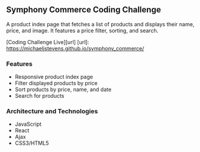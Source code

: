 ## Symphony Commerce Coding Challenge

A product index page that fetches a list of products and displays their name, price, and image. It features a price filter, sorting, and search.

[Coding Challenge Live][url]
[url]: https://michaeljstevens.github.io/symphony_commerce/

### Features

- Responsive product index page
- Filter displayed products by price
- Sort products by price, name, and date
- Search for products

### Architecture and Technologies

- JavaScript
- React
- Ajax
- CSS3/HTML5
